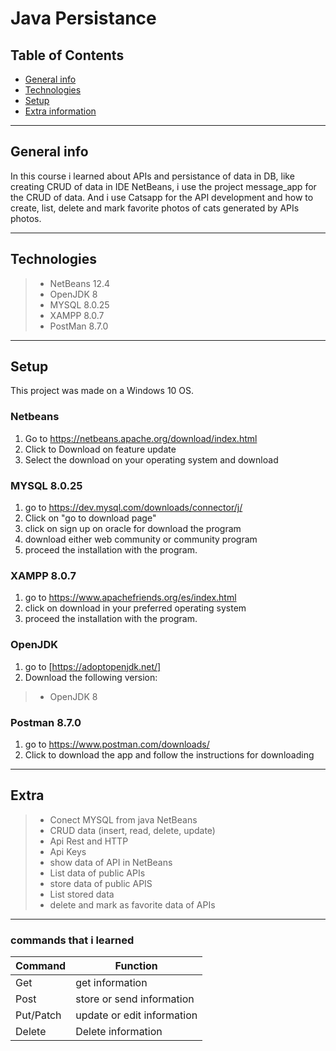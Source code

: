 # Java Persistance

## Table of Contents
* [General info](#general-info) 
* [Technologies](#technologies) 
* [Setup](#setup)
* [Extra information](#Extra)

------------
## General info

In this course i learned about APIs and persistance of data in DB, like creating CRUD of data in IDE NetBeans, i use the project message_app for the CRUD of data. And i use Catsapp for the API development and how to create, list, delete and mark favorite photos of cats generated by APIs photos.

------------
## Technologies

>- NetBeans 12.4
>- OpenJDK 8
>- MYSQL 8.0.25
>- XAMPP 8.0.7
>- PostMan 8.7.0

------------
## Setup
This project was made on a Windows 10 OS.

### Netbeans
1. Go to https://netbeans.apache.org/download/index.html
2. Click to Download  on feature update
3. Select the download on your operating system and download

### MYSQL 8.0.25
1. go to https://dev.mysql.com/downloads/connector/j/
2. Click on "go to download page" 
3. click on sign up on oracle for download the program
4. download either web community or community program 
5. proceed the installation with the program.

### XAMPP 8.0.7 
1. go to https://www.apachefriends.org/es/index.html
2. click on download in your preferred operating system
3. proceed the installation with the program.

### OpenJDK
1. go to [https://adoptopenjdk.net/]
2. Download the following version:
>- OpenJDK 8

### Postman 8.7.0
1. go to https://www.postman.com/downloads/
2. Click to download the app and follow the instructions for downloading


------------
## Extra

>- Conect MYSQL from java NetBeans
>- CRUD data (insert, read, delete, update)
>- Api Rest and HTTP
>- Api Keys
>- show data of API in NetBeans
>- List data of public APIs
>- store data of public APIS
>- List stored data
>- delete and mark as favorite data of APIs

------------
### commands that i learned
|  Command | Function  |
| ------------ | ------------ |
|  Get | get information |
|  Post | store or send information |
|  Put/Patch | update or edit information |
|  Delete | Delete information |
